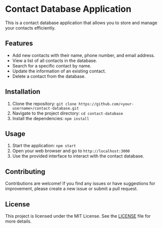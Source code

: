 # Contact Database Application

This is a contact database application that allows you to store and manage your contacts efficiently.

## Features

- Add new contacts with their name, phone number, and email address.
- View a list of all contacts in the database.
- Search for a specific contact by name.
- Update the information of an existing contact.
- Delete a contact from the database.

## Installation

1. Clone the repository: `git clone https://github.com/<your-username>/contact-database.git`
2. Navigate to the project directory: `cd contact-database`
3. Install the dependencies: `npm install`

## Usage

1. Start the application: `npm start`
2. Open your web browser and go to `http://localhost:3000`
3. Use the provided interface to interact with the contact database.

## Contributing

Contributions are welcome! If you find any issues or have suggestions for improvement, please create a new issue or submit a pull request.

## License

This project is licensed under the MIT License. See the [LICENSE](LICENSE) file for more details.
